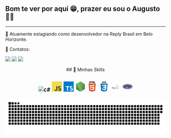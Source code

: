 ## Bom te ver por aqui 😁, prazer eu sou o  <strong>Augusto 👨‍💻</strong> 
----
💼 Atuamente estagiando como desenvolvedor na Reply Brasil em Belo Horizonte.

💬 Contatos: 

<p align="left">
  <a href="https://mail.google.com/mail/u/augustoflass@gmail.com" alt="Gmail">
  <img src="https://img.shields.io/badge/-Gmail-FF0000?style=flat-square&labelColor=FF0000&logo=gmail&logoColor=white" /></a>
  
  <a href="https://www.linkedin.com/in/augusto-assis-03a268197/" alt="Linkedin">
  <img src="https://img.shields.io/badge/-Linkedin-0e76a8?style=flat-square&logo=Linkedin&logoColor=white" /></a>
  
   <a href="https://t.me/aaugvsto" alt="Telegram">
  <img src="https://img.shields.io/badge/-Telegram-0e76a8?style=flat-square&logo=Telegram&logoColor=white" /></a>

</p>

<div align="center">
## 🚀 Minhas Skills
  
<code><img height="32" src="https://cdn.iconscout.com/icon/free/png-512/c-programming-569564.png" alt="c#"/></code>
<code><img height="32" src="https://raw.githubusercontent.com/github/explore/80688e429a7d4ef2fca1e82350fe8e3517d3494d/topics/javascript/javascript.png" alt="Javascript"/></code>
<code><img height="32" src="https://raw.githubusercontent.com/github/explore/80688e429a7d4ef2fca1e82350fe8e3517d3494d/topics/typescript/typescript.png" alt="Typescript"/></code>
<code><img height="32" src="https://raw.githubusercontent.com/github/explore/80688e429a7d4ef2fca1e82350fe8e3517d3494d/topics/nodejs/nodejs.png" alt="Nodejs"/></code>
<code><img height="32" src="https://raw.githubusercontent.com/github/explore/80688e429a7d4ef2fca1e82350fe8e3517d3494d/topics/html/html.png" alt="HTML5"/></code>
<code><img height="32" src="https://raw.githubusercontent.com/github/explore/80688e429a7d4ef2fca1e82350fe8e3517d3494d/topics/css/css.png" alt="CSS"/></code>
<code><img height="32" src="https://raw.githubusercontent.com/github/explore/80688e429a7d4ef2fca1e82350fe8e3517d3494d/topics/mysql/mysql.png" alt="MySQL"/></code>
<code><img height="32" src="https://raw.githubusercontent.com/github/explore/80688e429a7d4ef2fca1e82350fe8e3517d3494d/topics/php/php.png" alt="PHP"/></code>
---
  
  ![Snake animation](https://github.com/aaugvsto/aaugvsto/blob/output/github-contribution-grid-snake.svg)
</div>
